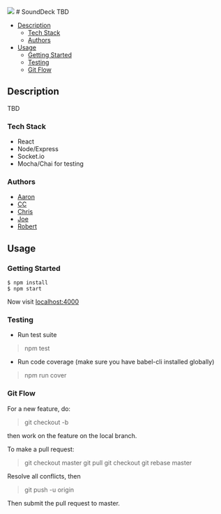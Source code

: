 <img src="https://travis-ci.org/SoundlyEnthused/SoundDeck.svg?branch=master"/>
# SoundDeck
TBD

- [Description](#description)
    - [Tech Stack](#tech-stack)
    - [Authors](#authors)
- [Usage](#usage)
    - [Getting Started](#getting-started)
    - [Testing](#testing)
    - [Git Flow](#git-flow)

## Description

TBD

### Tech Stack
- React
- Node/Express
- Socket.io
- Mocha/Chai for testing

### Authors
- [Aaron](https://github.com/Macabre1)
- [CC](https://github.com/siliconion)
- [Chris](https://github.com/no-fi)
- [Joe](https://github.com/jstowers)
- [Robert](https://github.com/rewfergu)

## Usage

### Getting Started
```
$ npm install
$ npm start
```

Now visit [localhost:4000](http://localhost:4000/)

### Testing

- Run test suite
> npm test

- Run code coverage (make sure you have babel-cli installed globally)
> npm run cover

### Git Flow

For a new feature, do:
> git checkout -b <featureName>

then work on the feature on the local branch.

To make a pull request:
> git checkout master
> git pull
> git checkout <featureName>
> git rebase master

Resolve all conflicts, then
> git push -u origin <featureName>

Then submit the pull request to master.